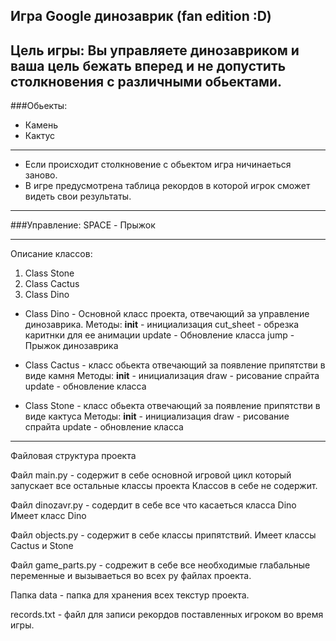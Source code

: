 Игра Google динозаврик (fan edition :D)
-------------------------------------------------------------------
**Цель игры: Вы управляете динозавриком и ваша цель бежать вперед и
не допустить столкновения с различными обьектами.**
-------------------------------------------------------------------
###Обьекты:

* Камень 
* Кактус

-------------------------------------------------------------------
* Если происходит столкновение с обьектом игра ничинаеться заново.
* В игре предусмотрена таблица рекордов в которой игрок сможет
видеть свои результаты.
-------------------------------------------------------------------
###Управление:
SPACE - Прыжок

-------------------------------------------------------------------

Описание классов:

1. Class Stone
2. Class Cactus
3. Class Dino

* Class Dino - Основной класс проекта, отвечающий за управление динозаврика.
Методы:
__init__ - инициализация
cut_sheet - обрезка каритнки для ее анимации
update - Обновление класса
jump - Прыжок динозаврика


* Class Cactus - класс обьекта отвечающий за появление припятстви в виде камня 
Методы:
__init__ - инициализация
draw - рисование спрайта
update - обновление класса


* Class Stone - класс обьекта отвечающий за появление припятстви в виде кактуса 
Методы:
__init__ - инициализация
draw - рисование спрайта
update - обновление класса

-------------------------------------------------------------------

Файловая структура проекта

Файл main.py - содержит в себе основной игровой цикл который запускает
все остальные классы проекта 
Классов в себе не содержит.

Файл dinozavr.py - содердит в себе все что касаеться класса Dino
Имеет класс Dino

Файл objects.py - содержит в себе классы припятствий.
Имеет классы Cactus и Stone

Файл game_parts.py - содрежит в себе все необходимые глабальные переменные
и вызываеться во всех py файлах проекта.

Папка data - папка для хранения всех текстур проекта.

records.txt - файл для записи рекордов поставленных игроком во время игры.